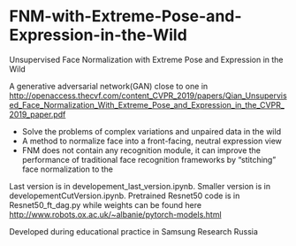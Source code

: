 # FNM-with-Extreme-Pose-and-Expression-in-the-Wild
Unsupervised Face Normalization with Extreme Pose and Expression in the Wild

A generative adversarial network(GAN) close to one in 
http://openaccess.thecvf.com/content_CVPR_2019/papers/Qian_Unsupervised_Face_Normalization_With_Extreme_Pose_and_Expression_in_the_CVPR_2019_paper.pdf

- Solve the problems of complex variations and unpaired data in the wild
- A method to normalize face into a front-facing, neutral expression view
- FNM does not contain any recognition module, it can improve the performance of traditional face recognition frameworks by “stitching” face normalization to the

Last version is in developement_last_version.ipynb.
Smaller version is in developementCutVersion.ipynb.
Pretrained Resnet50 code is in Resnet50_ft_dag.py while weights can be found here http://www.robots.ox.ac.uk/~albanie/pytorch-models.html

Developed during educational practice in Samsung Research Russia
